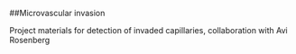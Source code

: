 ##Microvascular invasion

Project materials for detection of invaded capillaries, collaboration with Avi Rosenberg
